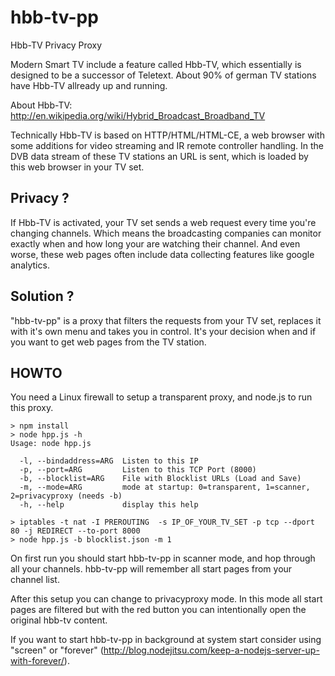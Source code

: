 hbb-tv-pp
=========

Hbb-TV Privacy Proxy

Modern Smart TV include a feature called Hbb-TV, which essentially 
is designed to be a successor of Teletext. About 90% of german TV
stations have Hbb-TV allready up and running. 

About Hbb-TV: http://en.wikipedia.org/wiki/Hybrid_Broadcast_Broadband_TV

Technically Hbb-TV is based on HTTP/HTML/HTML-CE, a web browser 
with some additions for video streaming and IR remote controller handling.
In the DVB data stream of these TV stations an URL is sent, which 
is loaded by this web browser in your TV set.


Privacy ?
---------

If Hbb-TV is activated, your TV set sends a web request every time
you're changing channels. Which means the broadcasting companies 
can monitor exactly when and how long your are watching their channel.
And even worse, these web pages often include data collecting features 
like google analytics. 

Solution ?
----------

"hbb-tv-pp" is a proxy that filters the requests from your TV set,
replaces it with it's own menu and takes you in control. It's your
decision when and if you want to get web pages from the TV station.

HOWTO
-----

You need a Linux firewall to setup a transparent proxy, 
and node.js to run this proxy.

```
> npm install 
> node hpp.js -h
Usage: node hpp.js

  -l, --bindaddress=ARG  Listen to this IP
  -p, --port=ARG         Listen to this TCP Port (8000)
  -b, --blocklist=ARG    File with Blocklist URLs (Load and Save)
  -m, --mode=ARG         mode at startup: 0=transparent, 1=scanner, 2=privacyproxy (needs -b)
  -h, --help             display this help

> iptables -t nat -I PREROUTING  -s IP_OF_YOUR_TV_SET -p tcp --dport 80 -j REDIRECT --to-port 8000
> node hpp.js -b blocklist.json -m 1
```

On first run you should start hbb-tv-pp in scanner mode, and hop
through all your channels. hbb-tv-pp will remember all start pages
from your channel list. 

After this setup you can change to privacyproxy mode. In this mode all
start pages are filtered but with the red button you can 
intentionally open the original hbb-tv content.

If you want to start hbb-tv-pp in background at system start consider using "screen" or "forever"
(http://blog.nodejitsu.com/keep-a-nodejs-server-up-with-forever/). 

